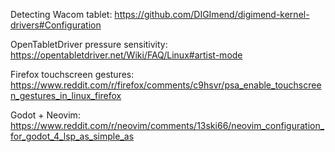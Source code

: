 Detecting Wacom tablet: https://github.com/DIGImend/digimend-kernel-drivers#Configuration

OpenTabletDriver pressure sensitivity: https://opentabletdriver.net/Wiki/FAQ/Linux#artist-mode

Firefox touchscreen gestures: https://www.reddit.com/r/firefox/comments/c9hsvr/psa_enable_touchscreen_gestures_in_linux_firefox

Godot + Neovim: https://www.reddit.com/r/neovim/comments/13ski66/neovim_configuration_for_godot_4_lsp_as_simple_as

